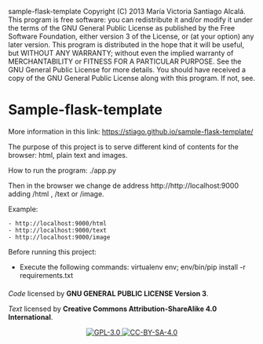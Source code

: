 sample-flask-template Copyright (C) 2013 María Victoria Santiago Alcalá. This program is free software: you can redistribute it and/or modify it under the terms of the GNU General Public License as published by the Free Software Foundation, either version 3 of the License, or (at your option) any later version. This program is distributed in the hope that it will be useful, but WITHOUT ANY WARRANTY; without even the implied warranty of MERCHANTABILITY or FITNESS FOR A PARTICULAR PURPOSE. See the GNU General Public License for more details. You should have received a copy of the GNU General Public License along with this program. If not, see.

# Sample-flask-template

More information in this link: https://stiago.github.io/sample-flask-template/

The purpose of this project is to serve different kind of contents for the browser: html, plain text and images.

How to run the program: ./app.py 

Then in the browser we change de address http://http://localhost:9000 adding /html , /text or /image.

Example:

    - http://localhost:9000/html
    - http://localhost:9000/text 
    - http://localhost:9000/image

Before running this project:

  - Execute the following commands: virtualenv env; env/bin/pip install -r requirements.txt



####

_Code_ licensed by **GNU GENERAL PUBLIC LICENSE Version 3**.

_Text_ licensed by **Creative Commons Attribution-ShareAlike 4.0 International**.

<p align="center">
<a href="http://www.gnu.org/licenses/gpl-3.0.html">
<img alt="GPL-3.0" src="https://dl.dropboxusercontent.com/s/t0ylvis7f1stcu7/GPL-3.0.png">
</a>
<a href="https://creativecommons.org/licenses/by-sa/4.0/legalcode">
<img alt="CC-BY-SA-4.0" src="https://dl.dropboxusercontent.com/s/sb421l5usayaigo/CC-BY-SA-4.0.png">
</a>
</p>
